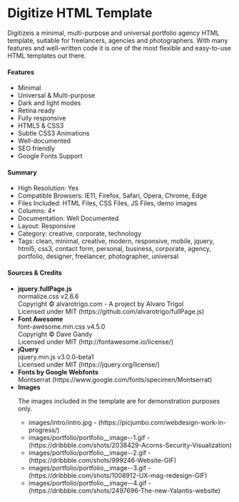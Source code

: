 # Digitize HTML Template

Digitizeis a minimal, multi-purpose and universal portfolio agency HTML template, suitable for freelancers, agencies and photographers. With many features and well-written code it is one of the most flexible and easy-to-use HTML templates out there.

<h4>Features</h4>
<ul>
  <li>Minimal</li>
  <li>Universal & Multi-purpose</li>
  <li>Dark and light modes</li>
  <li>Retina ready</li>
  <li>Fully responsive</li>
  <li>HTML5 & CSS3</li>
  <li>Subtle CSS3 Animations</li>
  <li>Well-documented</li>
  <li>SEO friendly</li>
  <li>Google Fonts Support</li>
</ul>

<h4>Summary</h4>
<ul>
  <li>High Resolution: Yes</li>
  <li>Compatible Browsers: IE11, Firefox, Safari, Opera, Chrome, Edge</li>
  <li>Files Included: HTML Files, CSS Files, JS Files, demo images</li>
  <li>Columns: 4+</li>
  <li>Documentation: Well Documented</li>
  <li>Layout: Responsive</li>
  <li>Category: creative, corporate, technology</li>
  <li>Tags: clean, minimal, creative, modern, responsive, mobile, jquery, html5, css3, contact form, personal, business, corporate, agency, portfolio, designer, freelancer, photographer, universal</li>
</ul>

<h4>Sources & Credits</h4>
<ul>
  <li>
    <strong>jquery.fullPage.js</strong><br>
    normalize.css v2.6.6<br>
    Copyright © alvarotrigo.com - A project by Alvaro Trigol<br>
    Licensed under MIT (https://github.com/alvarotrigo/fullPage.js)
  </li>
  <li>
    <strong>Font Awesome</strong><br>
    font-awesome.min.css v4.5.0<br>
    Copyright © Dave Gandy<br>
    Licensed under MIT (http://fontawesome.io/license/)
  </li>                
  <li>
    <strong>jQuery</strong><br>
    jquery.min.js v3.0.0-beta1<br>
    Licensed under MIT (https://jquery.org/license/)
  </li>
  <li>
    <strong>Fonts by Google Webfonts</strong><br>
    Montserrat (https://www.google.com/fonts/specimen/Montserrat)
  </li>
  <li>
    <strong>Images</strong><br>
    <p>The images included in the template are for demonstration purposes only.<br>
      <ul>
        <li>images/intro/intro.jpg - (https://picjumbo.com/webdesign-work-in-progress/)
        <li>images/portfolio/portfolio__image--1.gif - (https://dribbble.com/shots/2038429-Acorns-Security-Visualization)</li>
        <li>images/portfolio/portfolio__image--2.gif - (https://dribbble.com/shots/999246-Website-GIF)</li>
        <li>images/portfolio/portfolio__image--3.gif - (https://dribbble.com/shots/1008912-UX-mag-redesign-GIF)</li>
        <li>images/portfolio/portfolio__image--4.gif - (https://dribbble.com/shots/2497696-The-new-Yalantis-website)</li>
      </ul>
  </li>
</ul>
